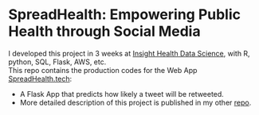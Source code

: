 # SpreadHealth: Empowering Public Health through Social Media  

I developed this project in 3 weeks at [Insight Health Data Science](http://insighthealthdata.com), with R, python, SQL, Flask, AWS, etc.   
 This repo contains the production codes for the Web App [SpreadHealth.tech](http://www.spreadhealth.tech):  
 - A Flask App that predicts how likely a tweet will be retweeted.  
 - More detailed description of this project is published in my other [repo](https://github.com/zweinstein/SpreadHealth_dev).  
